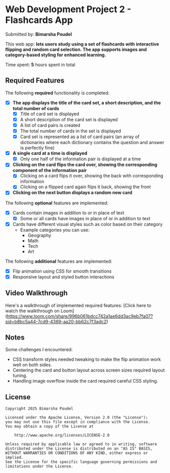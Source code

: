 # Web Development Project 2 - Flashcards App

Submitted by: **Bimarsha Poudel**

This web app: **lets users study using a set of flashcards with interactive flipping and random card selection. The app supports images and category-based styling for enhanced learning.**

Time spent: **5** hours spent in total

## Required Features

The following **required** functionality is completed:

- [x] **The app displays the title of the card set, a short description, and the total number of cards**
  - [x] Title of card set is displayed 
  - [x] A short description of the card set is displayed 
  - [x] A list of card pairs is created
  - [x] The total number of cards in the set is displayed 
  - [x] Card set is represented as a list of card pairs (an array of dictionaries where each dictionary contains the question and answer is perfectly fine)
- [x] **A single card at a time is displayed**
  - [x] Only one half of the information pair is displayed at a time
- [x] **Clicking on the card flips the card over, showing the corresponding component of the information pair**
  - [x] Clicking on a card flips it over, showing the back with corresponding information 
  - [x] Clicking on a flipped card again flips it back, showing the front
- [x] **Clicking on the next button displays a random new card**

The following **optional** features are implemented:

- [x] Cards contain images in addition to or in place of text
  - [x] Some or all cards have images in place of or in addition to text
- [x] Cards have different visual styles such as color based on their category
  - Example categories you can use:
    - Geography
    - Math
    - Tech
    - Art

The following **additional** features are implemented:

* [x] Flip animation using CSS for smooth transitions
* [x] Responsive layout and styled button interactions

## Video Walkthrough

Here's a walkthrough of implemented required features:
 [Click here to watch the walkthrough on Loom] (https://www.loom.com/share/996b061bdcc742a1ae6dd3ac9eb7fa07?sid=b8bc5a44-7cd9-4389-aa20-bb62c7f3adc2)

## Notes

Some challenges I encountered:
- CSS transform styles needed tweaking to make the flip animation work well on both sides.
- Centering the card and button layout across screen sizes required layout tuning.
- Handling image overflow inside the card required careful CSS styling.

## License

    Copyright 2025 Bimarsha Poudel

    Licensed under the Apache License, Version 2.0 (the "License");
    you may not use this file except in compliance with the License.
    You may obtain a copy of the License at

        http://www.apache.org/licenses/LICENSE-2.0

    Unless required by applicable law or agreed to in writing, software
    distributed under the License is distributed on an "AS IS" BASIS,
    WITHOUT WARRANTIES OR CONDITIONS OF ANY KIND, either express or implied.
    See the License for the specific language governing permissions and
    limitations under the License.
